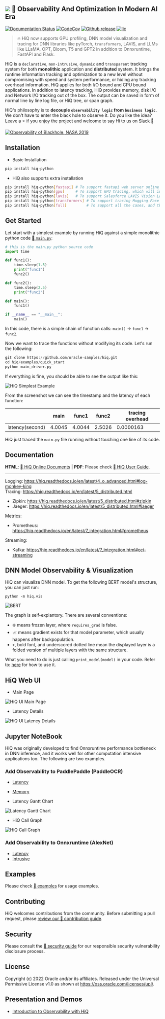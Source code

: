 ![](docs/../hiq/docs/source/_static/hiq.png) 🦉  Observability And Optimization In Modern AI Era
----
[![Documentation Status](https://readthedocs.org/projects/hiq/badge/?version=latest)](https://hiq.readthedocs.io/en/latest/?badge=latest)
[![CodeCov][cov-img]][cov]
[![Github release][release-img]][release]
[![lic][license-img]][license]

> 🔥 HiQ now supports GPU profiling, DNN model visualization and tracing for DNN libraries like pyTorch, `transformers`, LAVIS, and LLMs like LLaMA, OPT, Bloom, T5 and GPT2 in addition to Onnxruntime, FastAPI and Flask.

HiQ is a `declarative`, `non-intrusive`, `dynamic` and `transparent` tracking system for both **monolithic** application and **distributed** system. It brings the runtime information tracking and optimization to a new level without compromising with speed and system performance, or hiding any tracking overhead information. HiQ applies for both I/O bound and CPU bound applications. In addition to latency tracking, HiQ provides memory, disk I/O and Network I/O tracking out of the box. The output can be saved in form of normal line by line log file, or HiQ tree, or span graph.

HiQ's philosophy is to **decouple `observability logic` from `business logic`**. We don't have to enter the black hole to observe it. Do you like the idea? Leave a ⭐ if you enjoy the project and welcome to say Hi to us on [Slack 👋](https://join.slack.com/t/hiq-myo2317/shared_invite/zt-17ejh6ybo-51IX6G1lHMXgLbq2HKIO_Q)

[![Observability of Blackhole, NASA 2019](https://news.artnet.com/app/news-upload/2021/03/m87_lo_april11_polarimetric_average_image_ml_deband-cc-8bit-srgb-256x256.jpg)](https://www.nasa.gov/mission_pages/chandra/news/black-hole-image-makes-history)


## Installation

- Basic Installation

```bash
pip install hiq-python
```

- HiQ also supports extra installation

```bash
pip install hiq-python[fastapi] # To support fastapi web server online tracing
pip install hiq-python[gpu]     # To support GPU tracing, which will install pynvml
pip install hiq-python[lavis]   # To support Salesforce LAVIS Vision Language models
pip install hiq-python[transformers] # To support tracing Hugging Face's transformers library
pip install hiq-python[full]         # To support all the cases, and this will install all the dependency libraries
```


## Get Started

Let start with a simplest example by running HiQ against a simple monolithic python code [📄 `main.py`](hiq/examples/quick_start/main.py):

```python
# this is the main.py python source code
import time

def func1():
    time.sleep(1.5)
    print("func1")
    func2()

def func2():
    time.sleep(2.5)
    print("func2")

def main():
    func1()

if __name__ == "__main__":
    main()
```

In this code, there is a simple chain of function calls: `main()` -> `func1` -> `func2`.

Now we want to trace the functions without modifying its code. Let's run the following:


```python
git clone https://github.com/oracle-samples/hiq.git
cd hiq/examples/quick_start
python main_driver.py
```

If everything is fine, you should be able to see the output like this:

![HiQ Simplest Example](https://github.com/oracle/hiq/raw/main/hiq/docs/source/img/main_driver.jpg)

From the screenshot we can see the timestamp and the latency of each function:


|   | main  | func1  |  func2 |  tracing overhead |
|---|---|---|---|---|
| latency(second)  | 4.0045  | 4.0044  | 2.5026  | 0.0000163  |


HiQ just traced the `main.py` file running without touching one line of its code.

## Documentation

**HTML**: [🔗 HiQ Online Documents](https://hiq.readthedocs.io/en/latest/index.html)  | **PDF**: Please check [🔗 HiQ User Guide](https://github.com/oracle/hiq/blob/main/hiq/docs/hiq.pdf).

----

Logging: https://hiq.readthedocs.io/en/latest/4_o_advanced.html#log-monkey-king  
Tracing: https://hiq.readthedocs.io/en/latest/5_distributed.html  
- Zipkin: https://hiq.readthedocs.io/en/latest/5_distributed.html#zipkin   
- Jaeger: https://hiq.readthedocs.io/en/latest/5_distributed.html#jaeger   

Metrics:  
- Prometheus: https://hiq.readthedocs.io/en/latest/7_integration.html#prometheus  

Streaming:  
- Kafka: https://hiq.readthedocs.io/en/latest/7_integration.html#oci-streaming 

## DNN Model Observability & Visualization

HiQ can visualize DNN model. To get the following BERT model's structure, you can just run:

```
python -m hiq.vis
```

![BERT](https://raw.githubusercontent.com/henrywoo/hiq/main/hiq/docs/medium/vis_bert.png)

The graph is self-explantory. There are several conventions:

- ❄️ means frozen layer, where `requires_grad` is false.
- 📈 means gradient exists for that model parameter, which usually happens after backpopulation.
- `+`, bold font, and underscored dotted line mean the displayed layer is a folded version of multiple layers with the same structure.

What you need to do is just calling `print_model(model)` in your code. Refer to: [here](https://github.com/henrywoo/hiq/tree/main/hiq/examples/vis) for how to use it.

## HiQ Web UI

- Main Page

![HiQ UI Main Page](https://github.com/oracle/hiq/raw/main/hiq/docs/source/img/hiq-ui-1.png)

- Latency Details

![HiQ UI Latency Details](https://github.com/oracle/hiq/raw/main/hiq/docs/source/img/hiq-ui-2.png)

## Jupyter NoteBook

HiQ was originally developed to find Onnxruntime performance bottleneck in DNN inference, and it works well for other computation intensive applications too. The following are two examples.

### Add Observability to PaddlePaddle (PaddleOCR)

- [Latency](https://github.com/oracle-samples/hiq/blob/main/hiq/examples/paddle/demo.ipynb)
- [Memory](https://github.com/oracle-samples/hiq/blob/main/hiq/examples/paddle/demo_memory.ipynb)

- Latency Gantt Chart

![Latency Gantt Chart](https://raw.githubusercontent.com/oracle/hiq/main/hiq/docs/medium/hiq-gantt.png)

- HiQ Call Graph

![HiQ Call Graph](https://raw.githubusercontent.com/oracle/hiq/main/hiq/docs/medium/hiq-call-graph.png)

### Add Observability to Onnxruntime (AlexNet)

- [Latency](https://github.com/oracle-samples/hiq/blob/main/hiq/examples/onnxruntime/demo.ipynb)
- [Intrusive](https://github.com/oracle-samples/hiq/blob/main/hiq/examples/onnxruntime/demo_intrusive.ipynb)


## Examples

Please check [🔗 examples](https://github.com/oracle/hiq/blob/main/hiq/examples) for usage examples.

## Contributing


HiQ welcomes contributions from the community. Before submitting a pull request, please [review our 🔗 contribution guide](https://github.com/oracle/hiq/blob/main/CONTRIBUTING.md).



## Security

Please consult the [🔗 security guide](https://github.com/oracle/hiq/blob/main/SECURITY.md) for our responsible security vulnerability disclosure process.


## License

Copyright (c) 2022 Oracle and/or its affiliates. Released under the Universal Permissive License v1.0 as shown at <https://oss.oracle.com/licenses/upl/>.

## Presentation and Demos

- [Introduction to Observability with HiQ](https://github.com/oracle-samples/hiq/blob/main/hiq/docs/Introduction-To-Observability-With-HiQ.pdf)

[cov-img]: https://codecov.io/gh/uber/athenadriver/branch/master/graph/badge.svg
[cov]: https://hiq.readthedocs.io/en/latest/index.html

[release-img]: https://img.shields.io/badge/release-v1.1.11-red
[release]: https://github.com/oracle-samples/hiq

[license-img]: https://img.shields.io/badge/License-UPL--1.0-red
[license]: https://github.com/oracle-samples/hiq/blob/main/LICENSE.txt

[release-policy]: https://golang.org/doc/devel/release.html#policy

